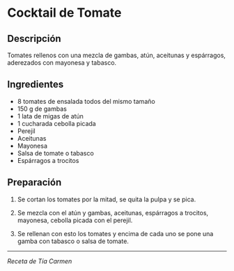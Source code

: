 # Cocktail de Tomate

## Descripción
Tomates rellenos con una mezcla de gambas, atún, aceitunas y espárragos, aderezados con mayonesa y tabasco.

## Ingredientes
- 8 tomates de ensalada todos del mismo tamaño
- 150 g de gambas
- 1 lata de migas de atún
- 1 cucharada cebolla picada
- Perejil
- Aceitunas
- Mayonesa
- Salsa de tomate o tabasco
- Espárragos a trocitos

## Preparación

1. Se cortan los tomates por la mitad, se quita la pulpa y se pica.

2. Se mezcla con el atún y gambas, aceitunas, espárragos a trocitos, mayonesa, cebolla picada con el perejil.

3. Se rellenan con esto los tomates y encima de cada uno se pone una gamba con tabasco o salsa de tomate.

---
*Receta de Tía Carmen*